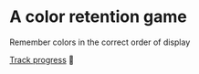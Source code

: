 # A color retention game
Remember colors in the correct order of display

[Track progress](https://roloc.netlify.app) 🔗
